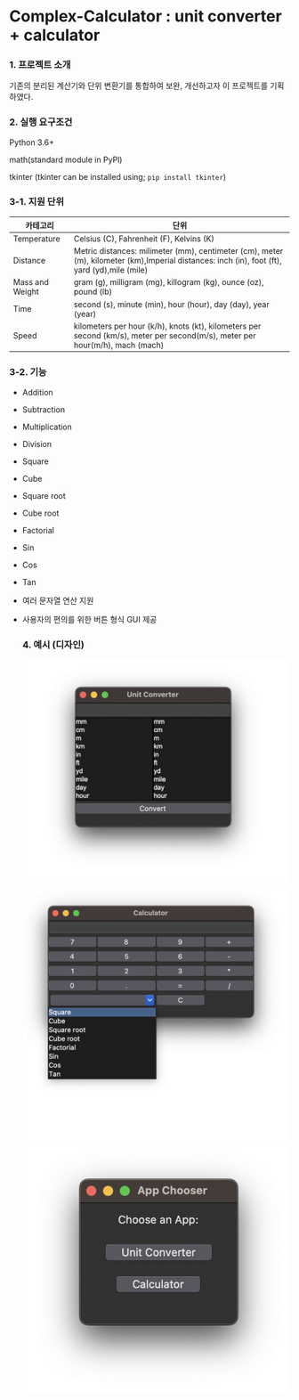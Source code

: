# Complex-Calculator : unit converter + calculator


### 1. 프로젝트 소개
기존의 분리된 계산기와 단위 변환기를 통합하여 보완, 개선하고자 이 프로젝트를 기획하였다.

### 2. 실행 요구조건

Python 3.6+

math(standard module in PyPl)

tkinter (tkinter can be installed using; `pip install tkinter`)

### 3-1. 지원 단위

|카테고리|	단위|
|------|---|
|Temperature|Celsius (C), Fahrenheit (F), Kelvins (K)|
|Distance|Metric distances: milimeter (mm), centimeter (cm), meter (m), kilometer (km),Imperial distances: inch (in), foot (ft), yard (yd),mile (mile)|
|Mass and Weight|	gram (g), milligram (mg), killogram (kg), ounce (oz), pound (lb)|
|Time|	second (s), minute (min), hour (hour), day (day), year (year)|
|Speed|	kilometers per hour (k/h), knots (kt), kilometers per second (km/s), meter per second(m/s), meter per hour(m/h), mach (mach)|

### 3-2. 기능
- Addition
- Subtraction
- Multiplication
- Division
- Square
- Cube
- Square root
- Cube root
- Factorial
- Sin
- Cos
- Tan
- 여러 문자열 연산 지원
- 사용자의 편의를 위한 버튼 형식 GUI 제공

  ### 4. 예시 (디자인)
  ![txt](./converter.png)
  ![txt](./calculator.png)
  ![txt](./chooser.png)

